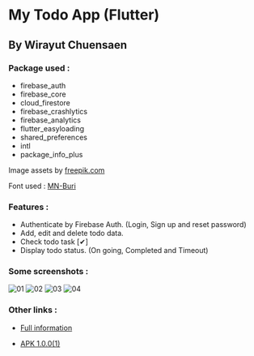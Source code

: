 # My Todo App (Flutter)
## By Wirayut Chuensaen

### Package used :
- firebase_auth
- firebase_core
- cloud_firestore
- firebase_crashlytics
- firebase_analytics
- flutter_easyloading
- shared_preferences
- intl
- package_info_plus

Image assets by [freepik.com](https://www.freepik.com/)

Font used : [MN-Buri](https://www.f0nt.com/release/mn-buri)
### Features :
- Authenticate by Firebase Auth. (Login, Sign up and reset password)
- Add, edit and delete todo data.
- Check todo task [✔]
- Display todo status. (On going, Completed and Timeout)
### Some screenshots :
![01](https://firebasestorage.googleapis.com/v0/b/wirayut-chuensaen-github-b6b35.appspot.com/o/my-todo-app%2FScreenshot_2023-03-02-00-25-54-978_com.wirayut.mysimpletodo.app.jpg?alt=media&token=d0c2c9b3-6152-490b-96fd-ac17c885e197)
![02](https://firebasestorage.googleapis.com/v0/b/wirayut-chuensaen-github-b6b35.appspot.com/o/my-todo-app%2FScreenshot_2023-03-02-00-25-33-213_com.wirayut.mysimpletodo.app.jpg?alt=media&token=d952c502-ece1-4df3-9996-e347da90d869)
![03](https://firebasestorage.googleapis.com/v0/b/wirayut-chuensaen-github-b6b35.appspot.com/o/my-todo-app%2FScreenshot_2023-03-02-00-24-55-644_com.wirayut.mysimpletodo.app.jpg?alt=media&token=23c6f208-42cf-493f-81a4-47ffcb145c29)
![04](https://firebasestorage.googleapis.com/v0/b/wirayut-chuensaen-github-b6b35.appspot.com/o/my-todo-app%2FScreenshot_2023-03-02-00-23-51-908_com.wirayut.mysimpletodo.app.jpg?alt=media&token=7553b8e7-217b-41c5-ba65-0f3108201991)

### Other links :
- [Full information](https://wirayut-chuensaen.github.io/)

- [APK 1.0.0(1)](https://drive.google.com/file/d/1UL5lOSxDciarg_n0XmGteShfHt5592Q8/view?usp=sharing)